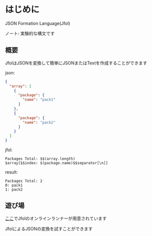 # はじめに
JSON Formation Language(Jfol)

ノート: 実験的な構文です

## 概要
JfolはJSONを変換して簡単にJSONまたはTextを作成することができます

json:
```json
{
  "array": [
    {
      "package": {
        "name": "pack1"
      }
    },
    {
      "package": {
        "name": "pack2"
      }
    }
  ]
}
```

jfol:
```
Packages Total: $$(array.length)
$array[$$index: $(package.name)$$separator[\n]]
```

result:
```
Packages Total: 2
0: pack1
1: pack2
```

## 遊び場
[ここ](https://meilcli.github.io/Jfol.TS/index.html)でJfolのオンラインランナーが用意されています

JfolによるJSONの変換を試すことができます